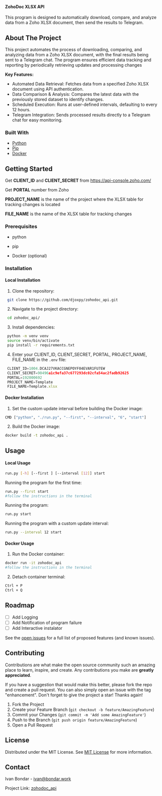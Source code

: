 
<br/>
<div>

<h4>ZohoDoc XLSX API</h4>
<p>
This program is designed to automatically download, compare, and analyze data from a Zoho XLSX document, then send the results to Telegram.


  


</p>
</div>

## About The Project

This project automates the process of downloading, comparing, and analyzing data from a Zoho XLSX document, with the final results being sent to a Telegram chat. The program ensures efficient data tracking and reporting by periodically retrieving updates and processing changes

<b>Key Features:</b>

- Automated Data Retrieval: Fetches data from a specified Zoho XLSX document using API authentication.
- Data Comparison & Analysis: Compares the latest data with the previously stored dataset to identify changes.
- Scheduled Execution: Runs at user-defined intervals, defaulting to every 12 hours.
- Telegram Integration: Sends processed results directly to a Telegram chat for easy monitoring.
### Built With

- [Python](https://www.python.org/)
- [Pip](https://pypi.org/project/pip/)
- [Docker](https://www.docker.com/)
## Getting Started

Get <b>CLIENT_ID</b> and <b>CLIENT_SECRET</b> from  https://api-console.zoho.com/

Get <b>PORTAL</b> number from Zoho

<b>PROJECT_NAME</b> is the name of the project where the XLSX table for tracking changes is located

<b>FILE_NAME</b> is the name of the XLSX table for tracking changes
### Prerequisites

- python

- pip

- Docker (optional)

### Installation

<h4>Local Installation</h4>

1. Clone the repository:
  ```sh
   git clone https://github.com/djoxpy/zohodoc_api.git
  ```
2. Navigate to the project directory:
  ```sh
   cd zohodoc_api/
  ```
3. Install dependencies:
  ```sh
   python -m venv venv
   source venv/bin/activate
   pip install -r requirements.txt
   ```
4. Enter your CLIENT_ID, CLIENT_SECRET, PORTAL, PROJECT_NAME, FILE_NAME in the `.env` file:
  ```js
   CLIENT_ID=1004.DCAJ27VKACCGNEPOYF04EVAR1FU7EW
   CLIENT_SECRET=90496a1c9efa37c677293dc02cfa54ac2fadb92625
   PORTAL=192000692
   PROJECT_NAME=Template
   FILE_NAME=Template.xlsx
  ```

<h4>Docker Installation</h4>

1. Set the custom update interval before building the Docker image:

  ```sh
  CMD ["python", "./run.py", "--first", "--interval", "6", "start"]
  ```

2.  Build the Docker image:
   ```sh
   docker build -t zohodoc_api .
   ```

## Usage

   <h4>Local Usage</h4>

   ```sh
   run.py [-h] [--first ] [--interval [12]] start
   ```
Running the program for the first time:
   ```sh
   run.py --first start
   #follow the instructions in the terminal
  ```

Running the program:
  ```sh
  run.py start
  ```
Running the program with a custom update interval:
  ```sh
  run.py --interval 12 start
  ```

 <h4>Docker Usage</h4>

1.  Run the Docker container:
   ```sh
   docker run -it zohodoc_api
   #follow the instructions in the terminal
   ```

2. Detach container terminal:
  ```sh
  Ctrl + P
  Ctrl + Q
  ```

## Roadmap

- [ ] Add Logging
- [ ] Add Notification of program failure
- [ ] Add Interactive instalator

See the [open issues](https://github.com/djoxpy/zohodoc_api/issues) for a full list of proposed features (and known issues).
## Contributing

Contributions are what make the open source community such an amazing place to learn, inspire, and create. Any contributions you make are **greatly appreciated**.

If you have a suggestion that would make this better, please fork the repo and create a pull request. You can also simply open an issue with the tag "enhancement".
Don't forget to give the project a star! Thanks again!

1. Fork the Project
2. Create your Feature Branch (`git checkout -b feature/AmazingFeature`)
3. Commit your Changes (`git commit -m 'Add some AmazingFeature'`)
4. Push to the Branch (`git push origin feature/AmazingFeature`)
5. Open a Pull Request
## License

Distributed under the MIT License. See [MIT License](https://opensource.org/licenses/MIT) for more information.
## Contact

Ivan Bondar - ivan@bondar.work

Project Link: [zohodoc_api](https://github.com/djoxpy/zohodoc_api)
